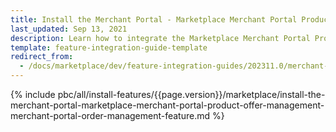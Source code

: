 ```yaml
---
title: Install the Merchant Portal - Marketplace Merchant Portal Product Offer Management + Merchant Portal Order Management feature
last_updated: Sep 13, 2021
description: Learn how to integrate the Marketplace Merchant Portal Product Offer Management + Merchant Portal Order Management feature into a Spryker project.
template: feature-integration-guide-template
redirect_from:
  - /docs/marketplace/dev/feature-integration-guides/202311.0/merchant-portal-marketplace-merchant-portal-product-offer-management-merchant-portal-order-management-feature-integration.html
---
```


{% include pbc/all/install-features/{{page.version}}/marketplace/install-the-merchant-portal-marketplace-merchant-portal-product-offer-management-merchant-portal-order-management-feature.md %} <!-- To edit, see /_includes/pbc/all/install-features/202311.0/marketplace/install-the-merchant-portal-marketplace-merchant-portal-product-offer-management-merchant-portal-order-management-feature.md -->
